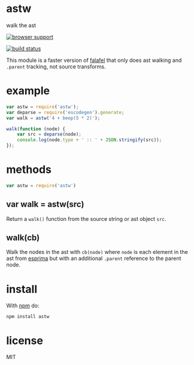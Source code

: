 # astw

walk the ast

[![browser support](//ci.testling.com/substack/astw.png)](//ci.testling.com/substack/astw)

[![build status](https://secure.travis-ci.org/substack/astw.png)](//travis-ci.org/substack/astw)

This module is a faster version of
[falafel](https://github.com/substack/node-falafel)
that only does ast walking and `.parent` tracking, not source transforms.

# example

``` js
var astw = require('astw');
var deparse = require('escodegen').generate;
var walk = astw('4 + beep(5 * 2)');

walk(function (node) {
    var src = deparse(node);
    console.log(node.type + ' :: ' + JSON.stringify(src));
});
```

# methods

``` js
var astw = require('astw')
```

## var walk = astw(src)

Return a `walk()` function from the source string or ast object `src`.

## walk(cb)

Walk the nodes in the ast with `cb(node)` where `node` is each element in the
ast from [esprima](//esprima.org/) but with an additional `.parent`
reference to the parent node.

# install

With [npm](https://npmjs.org) do:

```
npm install astw
```

# license

MIT
